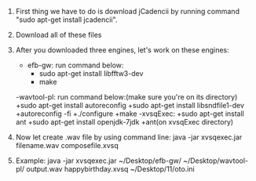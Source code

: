 1. First thing we have to do is download jCadencii by running command "sudo apt-get install jcadencii".
2. Download all of these files
3. After you downloaded three engines, let's work on these engines:
	- efb-gw: run command below:
		+ sudo apt-get install libfftw3-dev
		+ make

	-wavtool-pl: run command below:(make sure you're on its directory)
		+sudo apt-get install autoreconfig
		+sudo apt-get install libsndfile1-dev
		+autoreconfig -fi
		+./configure
		+make
	-xvsqExec:
		+sudo apt-get install ant
		+sudo apt-get install openjdk-7jdk
		+ant(on xvsqExec directory)

3. Now let create .wav file by using command line: java -jar xvsqexec.jar <patch of efb-gw> <patch of wavtool-pl> filename.wav composefile.xvsq <pathc of oto.ini>
4. Example: java -jar xvsqexec.jar ~/Desktop/efb-gw/ ~/Desktop/wavtool-pl/ output.wav happybirthday.xvsq ~/Desktop/11/oto.ini




